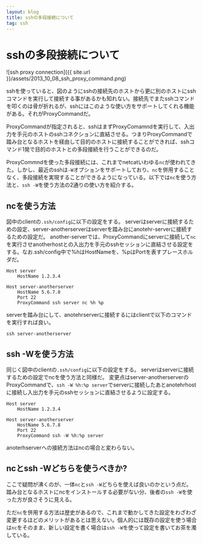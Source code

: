 ```yaml
---
layout: blog
title: sshの多段接続について
tag: ssh
---
```


# sshの多段接続について

![ssh proxy connection]({{ site.url }}/assets/2013_10_08_ssh_proxy_command.png)

sshを使っていると、図のようにsshの接続先のホストから更に別のホストにsshコマンドを実行して接続する事があるかも知れない。接続先でまたsshコマンドを叩くのは骨が折れるが、sshにはこのような使い方をサポートしてくれる機能がある。それがProxyCommandだ。

ProxyCommandが指定されると、sshはまずProxyComamndを実行して、入出力を手元のホストのsshコネクションに直結させる。つまりProxyCommandで踏み台となるホストを経由して目的のホストに接続することができれば、sshコマンド1発で目的のホストとの多段接続を行うことができるのだ。

ProxyCommndを使った多段接続には、これまでnetcatいわゆる`nc`が使われてきた。しかし、最近のsshは`-W`オプションをサポートしており、`nc`を併用することなく、多段接続を実現することができるようになっている。以下では`nc`を使う方法と、`ssh -W`を使う方法の2通りの使い方を紹介する。

## ncを使う方法

図中のclientの`.ssh/config`に以下の設定をする。
serverはserverに接続するための設定、server-anotherserverはserverを踏み台にanotehr-serverに接続するための設定だ。
another-serverでは、ProxyCommandにserverに接続して`nc`を実行させanotherhostとの入出力を手元のsshセッションに直結させる設定をする。なお.ssh/config中で%hはHostNameを、%pはPortを表すプレースホルダだ。

~~~~
Host server
	HostName 1.2.3.4

Host server-anotherserver
	HostName 5.6.7.8
	Port 22
	ProxyCommand ssh server nc %h %p
~~~~

serverを踏み台にして、anotehrserverに接続するにはclientで以下のコマンドを実行すれば良い。

~~~~
ssh server-anotherserver
~~~~

## ssh -Wを使う方法

同じく図中のclientの`.ssh/config`に以下の設定をする。
serverはserverに接続するための設定でncを使う方法と同様だ。
変更点はserver-anotherserverのProxyCommandで、`ssh -W %h:%p server`でserverに接続したあとanotehrhostに接続し入出力を手元のsshセッションに直結させるように設定する。

~~~~
Host server
	HostName 1.2.3.4

Host server-anotherserver
	HostName 5.6.7.8
	Port 22
	ProxyCommand ssh -W %h:%p server
~~~~

anoterhserverへの接続方法はncの場合と変わらない。


## ncとssh -Wどちらを使うべきか?

ここで疑問が沸くのが、一体`nc`と`ssh -W`どちらを使えば良いのかという点だ。踏み台となるホストにncをインストールする必要がない分、後者の`ssh -W`を使った方が良さそうに見える。

ただ`nc`を併用する方法は歴史があるので、これまで動かしてきた設定をわざわざ変更するほどのメリットがあるとは思えない。個人的には既存の設定を使う場合は`nc`をそのまま、新しい設定を書く場合は`ssh -W`を使って設定を書いてお茶を濁している。
